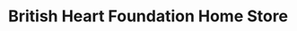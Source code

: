 ---
title: "British Heart Foundation Home Store"
url: /aberdeen/british-heart-foundation-home-store/
shop: Möbel
---